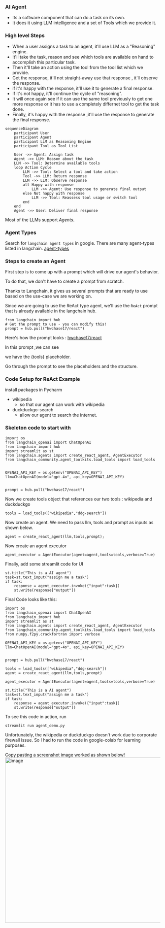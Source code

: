 ### AI Agent

- Its a software component that can do a task on its own.
- It does it using LLM intelligence and a set of Tools which we provide it.

### High level Steps
- When a user assigns a task to an agent, it'll use LLM as a "Reasoning" engine.
- It'll take the task, reason and see which tools are available on hand to accomplish this particular task.
- Then it'll take an action using the tool from the tool list which we provide.
- Get the response, it'll not straight-away use that response , it'll observe the response.
- if it's happy with the response, it'll use it to generate a final response.
- If it's not happy, it'll continue the cycle of "reasoning".
- It will once again see if it can use the same tool previously to get one more response or it has to use a completely differnet tool to get the task done.
- Finally, it's happy with the response ,it'll use the response to generate the final response.

```mermaid
sequenceDiagram
    participant User
    participant Agent
    participant LLM as Reasoning Engine
    participant Tool as Tool List

    User ->> Agent: Assign task
    Agent ->> LLM: Reason about the task
    LLM ->> Tool: Determine available tools
    loop Action Cycle
        LLM ->> Tool: Select a tool and take action
        Tool ->> LLM: Return response
        LLM ->> LLM: Observe response
        alt Happy with response
            LLM ->> Agent: Use response to generate final output
        else Not happy with response
            LLM ->> Tool: Reassess tool usage or switch tool
        end
    end
    Agent ->> User: Deliver final response
```
Most of the LLMs support *Agents*.

### Agent Types
Search for `langchain agent types` in google.
There are many agent-types listed in langchain.
[agent-types](https://python.langchain.com/v0.1/docs/modules/agents/agent_types/)


### Steps to create an Agent

First step is to come up with a prompt which will drive our agent's behavior.

To do that, we don't have to create a prompt from scratch.

Thanks to Langchain, it gives us several prompts that are ready to use based on the use-case we are working on.

Since we are going to use the ReAct type agent, we'll use the `ReAct` prompt that is already available in the langchain hub.

```
from langchain import hub
# Get the prompt to use - you can modify this!
prompt = hub.pull("hwchase17/react")
```
Here's how the prompt looks : [hwchase17/react](https://smith.langchain.com/hub/hwchase17/react)

In this prompt ,we can see

we have the {tools} placeholder.

Go through the prompt to see the placeholders and the structure.

### Code Setup for ReAct Example

install packages in Pycharm
- wikipedia
  - so that our agent can work with wikipedia   
- duckduckgo-search
  - allow our agent to search the internet.
  
### Skeleton code to start with
```
import os
from langchain_openai import ChatOpenAI
from langchain import hub
import streamlit as st
from langchain.agents import create_react_agent, AgentExecutor
from langchain_community.agent_toolkits.load_tools import load_tools


OPENAI_API_KEY = os.getenv("OPENAI_API_KEY")
llm=ChatOpenAI(model="gpt-4o", api_key=OPENAI_API_KEY)


prompt = hub.pull("hwchase17/react")
```

Now we create tools object that references our two tools : wikipedia and duckduckgo
```
tools = load_tools(["wikipedia","ddg-search"])
```

Now create an agent. We need to pass llm, tools and prompt as inputs as shown below.
```
agent = create_react_agent(llm,tools,prompt);
```
Now create an agent executor
```
agent_executor = AgentExecutor(agent=agent,tools=tools,verbose=True)
```

Finally, add some streamlit code for UI
```
st.title("This is a AI agent")
task=st.text_input("assign me a task")
if task:
    response = agent_executor.invoke({"input":task})
    st.write(response["output"])
```

Final Code looks like this:
```
import os
from langchain_openai import ChatOpenAI
from langchain import hub
import streamlit as st
from langchain.agents import create_react_agent, AgentExecutor
from langchain_community.agent_toolkits.load_tools import load_tools
from numpy.f2py.crackfortran import verbose

OPENAI_API_KEY = os.getenv("OPENAI_API_KEY")
llm=ChatOpenAI(model="gpt-4o", api_key=OPENAI_API_KEY)


prompt = hub.pull("hwchase17/react")

tools = load_tools(["wikipedia","ddg-search"])
agent = create_react_agent(llm,tools,prompt)

agent_executor = AgentExecutor(agent=agent,tools=tools,verbose=True)

st.title("This is a AI agent")
task=st.text_input("assign me a task")
if task:
    response = agent_executor.invoke({"input":task})
    st.write(response["output"])
```

To see this code in action, run

`streamlit run agent_demo.py`

Unfortunately, the wikipedia or duckduckgo doesn't work due to corporate firewall issue. 
So I had to run the code in google-colab for learning purposes. 

Copy pasting a screenshot image worked as shown below!
<img width="537" alt="image" src="https://github.com/user-attachments/assets/36fa2a03-ad68-4717-b1fe-e0ced9b42327">





